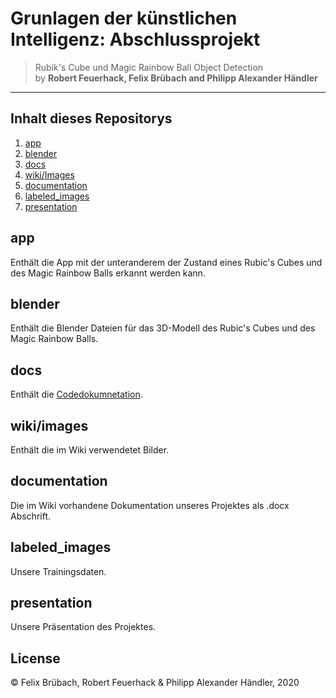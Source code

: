 # Grunlagen der künstlichen Intelligenz: Abschlussprojekt

> Rubik's Cube und Magic Rainbow Ball Object Detection
> <br>
> by **Robert Feuerhack, Felix Brübach and Philipp Alexander Händler**
---

## Inhalt dieses Repositorys

1. [app](#app)
2. [blender](#blender)
3. [docs](#docs)
4. [wiki/Images](#wiki/images)
5. [documentation](#documentation)
6. [labeled_images](#labeled_images)
7. [presentation](#presentation)

## app

Enthält die App mit der unteranderem der Zustand eines Rubic's Cubes und des Magic Rainbow Balls erkannt werden kann.

## blender

Enthält die Blender Dateien für das 3D-Modell des Rubic's Cubes und des Magic Rainbow Balls.

## docs

Enthält die [Codedokumnetation](https://rfeuerhack.github.io/GKI_Abschlussprojekt/).

## wiki/images

Enthält die im Wiki verwendetet Bilder.

## documentation

Die im Wiki vorhandene Dokumentation unseres Projektes als .docx Abschrift.

## labeled_images

Unsere Trainingsdaten.

## presentation

Unsere Präsentation des Projektes.

## License

© Felix Brübach, Robert Feuerhack & Philipp Alexander Händler, 2020
